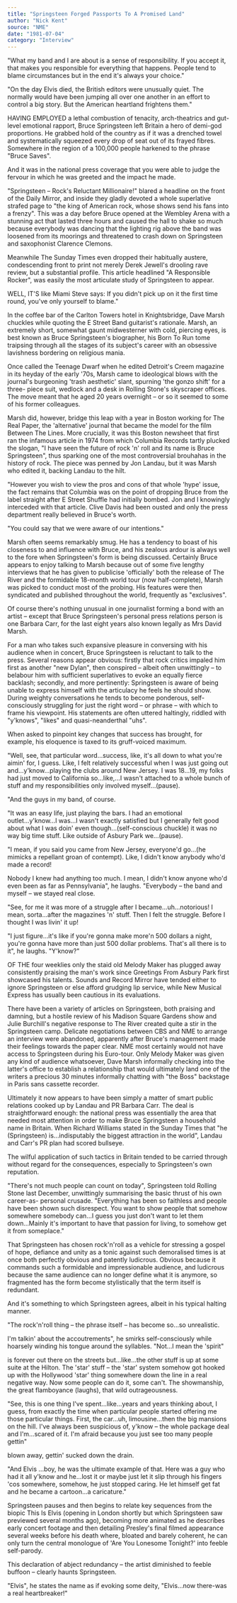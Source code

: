 ```yaml
---
title: "Springsteen Forged Passports To A Promised Land"
author: "Nick Kent"
source: "NME"
date: "1981-07-04"
category: "Interview"
---
```


"What my band and I are about is a sense of responsibility. If you accept it, that makes you responsible for everything that happens. People tend to blame circumstances but in the end it's always your choice."

"On the day Elvis died, the British editors were unusually quiet. The normally would have been jumping all over one another in an effort to control a big story. But the American heartland frightens them."

HAVING EMPLOYED a lethal combustion of tenacity, arch-theatrics and gut-level emotional rapport, Bruce Springsteen left Britain a hero of demi-god proportions. He grabbed hold of the country as if it was a drenched towel and systematically squeezed every drop of seat out of its frayed fibres. Somewhere in the region of a 100,000 people harkened to the phrase "Bruce Saves".

And it was in the national press coverage that you were able to judge the fervour in which he was greeted and the impact he made.

"Springsteen – Rock's Reluctant Millionaire!" blared a headline on the front of the Daily Mirror, and inside they gladly devoted a whole superlative strafed page to "the king of American rock, whose shows send his fans into a frenzy". This was a day before Bruce opened at the Wembley Arena with a stunning act that lasted three hours and caused the hall to shake so much because everybody was dancing that the lighting rig above the band was loosened from its moorings and threatened to crash down on Springsteen and saxophonist Clarence Clemons.

Meanwhile The Sunday Times even dropped their habitually austere, condescending front to print not merely Derek Jewell's drooling rave review, but a substantial profile. This article headlined "A Responsible Rocker", was easily the most articulate study of Springsteen to appear.

WELL, IT'S like Miami Steve says: If you didn't pick up on it the first time round, you've only yourself to blame."

In the coffee bar of the Carlton Towers hotel in Knightsbridge, Dave Marsh chuckles while quoting the E Street Band guitarist's rationale. Marsh, an extremely short, somewhat gaunt midwesterner with cold, piercing eyes, is best known as Bruce Springsteen's biographer, his Born To Run tome traipsing through all the stages of its subject's career with an obsessive lavishness bordering on religious mania.

Once called the Teenage Dwarf when he edited Detroit's Creem magazine in its heyday of the early '70s, Marsh came to ideological blows with the journal's burgeoning 'trash aesthetic' slant, spurning 'the gonzo shift' for a three- piece suit, wedlock and a desk in Rolling Stone's skyscraper offices. The move meant that he aged 20 years overnight – or so it seemed to some of his former colleagues.

Marsh did, however, bridge this leap with a year in Boston working for The Real Paper, the 'alternative' journal that became the model for the film Between The Lines. More crucially, it was this Boston newsheet that first ran the infamous article in 1974 from which Columbia Records tartly plucked the slogan, "I have seen the future of rock 'n' roll and its name is Bruce Springsteen", thus sparking one of the most controversial brouhahas in the history of rock. The piece was penned by Jon Landau, but it was Marsh who edited it, backing Landau to the hilt.

"However you wish to view the pros and cons of that whole 'hype' issue, the fact remains that Columbia was on the point of dropping Bruce from the label straight after E Street Shuffle had initially bombed. Jon and I knowingly interceded with that article. Clive Davis had been ousted and only the press department really believed in Bruce's worth.

"You could say that we were aware of our intentions."

Marsh often seems remarkably smug. He has a tendency to boast of his closeness to and influence with Bruce, and his zealous ardour is always well to the fore when Springsteen's form is being discussed. Certainly Bruce appears to enjoy talking to Marsh because out of some five lengthy interviews that he has given to publicise 'officially' both the release of The River and the formidable 18-month world tour (now half-complete), Marsh was picked to conduct most of the probing. His features were then syndicated and published throughout the world, frequently as "exclusives".

Of course there's nothing unusual in one journalist forming a bond with an artist – except that Bruce Springsteen's personal press relations person is one Barbara Carr, for the last eight years also known legally as Mrs David Marsh.

For a man who takes such expansive pleasure in conversing with his audience when in concert, Bruce Springsteen is reluctant to talk to the press. Several reasons appear obvious: firstly that rock critics impaled him first as another "new Dylan", then conspired – albeit often unwittingly – to belabour him with sufficient superlatives to evoke an equally fierce backlash; secondly, and more pertinently: Springsteen is aware of being unable to express himself with the articulacy he feels he should show. During weighty conversations he tends to become ponderous, self-consciously struggling for just the right word – or phrase – with which to frame his viewpoint. His statements are often uttered haltingly, riddled with "y'knows", "likes" and quasi-neanderthal "uhs".

When asked to pinpoint key changes that success has brought, for example, his eloquence is taxed to its gruff-voiced maximum.

"Well, see, that particular word...success, like, it's all down to what you're aimin' for, I guess. Like, I felt relatively successful when I was just going out and...y'know...playing the clubs around New Jersey. I was 18...19, my folks had just moved to California so...like,...I wasn't attached to a whole bunch of stuff and my responsibilities only involved myself...(pause).

"And the guys in my band, of course.

"It was an easy life, just playing the bars. I had an emotional outlet...y'know...I was...I wasn't exactly satisfied but I generally felt good about what I was doin' even though...(self-conscious chuckle) it was no way big time stuff. Like outside of Asbury Park we...(pause).

"I mean, if you said you came from New Jersey, everyone'd go...(he mimicks a repellant groan of contempt). Like, I didn't know anybody who'd made a record!

Nobody I knew had anything too much. I mean, I didn't know anyone who'd even been as far as Pennsylvania", he laughs. "Everybody – the band and myself – we stayed real close.

"See, for me it was more of a struggle after I became...uh...notorious! I mean, sorta...after the magazines 'n' stuff. Then I felt the struggle. Before I thought I was livin' it up!

"I just figure...it's like if you're gonna make more'n 500 dollars a night, you're gonna have more than just 500 dollar problems. That's all there is to it", he laughs. "Y'know?"

OF THE four weeklies only the staid old Melody Maker has plugged away consistently praising the man's work since Greetings From Asbury Park first showcased his talents. Sounds and Record Mirror have tended either to ignore Springsteen or else afford grudging lip service, while New Musical Express has usually been cautious in its evaluations.

There have been a variety of articles on Springsteen, both praising and damning, but a hostile review of his Madison Square Gardens show and Julie Burchill's negative response to The River created quite a stir in the Springsteen camp. Delicate negotiations between CBS and NME to arrange an interview were abandoned, apparently after Bruce's management made their feelings towards the paper clear. NME most certainly would not have access to Springsteen during his Euro-tour. Only Melody Maker was given any kind of audience whatsoever, Dave Marsh informally checking into the latter's office to establish a relationship that would ultimately land one of the writers a precious 30 minutes informally chatting with "the Boss" backstage in Paris sans cassette recorder.

Ultimately it now appears to have been simply a matter of smart public relations cooked up by Landau and PR Barbara Carr. The deal is straightforward enough: the national press was essentially the area that needed most attention in order to make Bruce Springsteen a household name in Britain. When Richard Williams stated in the Sunday Times that "he (Springsteen) is...indisputably the biggest attraction in the world", Landau and Carr's PR plan had scored bullseye.

The wilful application of such tactics in Britain tended to be carried through without regard for the consequences, especially to Springsteen's own reputation.

"There's not much people can count on today", Springsteen told Rolling Stone last December, unwittingly summarising the basic thrust of his own career-as- personal crusade. "Everything has been so faithless and people have been shown such disrespect. You want to show people that somehow somewhere somebody can...I guess you just don't want to let them down...Mainly it's important to have that passion for living, to somehow get it from someplace."

That Springsteen has chosen rock'n'roll as a vehicle for stressing a gospel of hope, defiance and unity as a tonic against such demoralised times is at once both perfectly obvious and patently ludicrous. Obvious because it commands such a formidable and impressionable audience, and ludicrous because the same audience can no longer define what it is anymore, so fragmented has the form become stylistically that the term itself is redundant.

And it's something to which Springsteen agrees, albeit in his typical halting manner.

"The rock'n'roll thing – the phrase itself – has become so...so unrealistic.

I'm talkin' about the accoutrements", he smirks self-consciously while hoarsely winding his tongue around the syllables. "Not...I mean the 'spirit"

is forever out there on the streets but...like...the other stuff is up at some suite at the Hilton. The 'star' stuff – the 'star' system somehow got hooked up with the Hollywood 'star' thing somewhere down the line in a real negative way. Now some people can do it, some can't. The showmanship, the great flamboyance (laughs), that wild outrageousness.

"See, this is one thing I've spent...like...years and years thinking about, I guess, from exactly the time when particular people started offering me those particular things. First, the car...uh, limousine...then the big mansions on the hill. I've always been suspicious of, y'know – the whole package deal and I'm...scared of it. I'm afraid because you just see too many people gettin"

blown away, gettin' sucked down the drain.

"And Elvis ...boy, he was the ultimate example of that. Here was a guy who had it all y'know and he...lost it or maybe just let it slip through his fingers 'cos somewhere, somehow, he just stopped caring. He let himself get fat and he became a cartoon...a caricature."

Springsteen pauses and then begins to relate key sequences from the biopic This Is Elvis (opening in London shortly but which Springsteen saw previewed several months ago), becoming more animated as he describes early concert footage and then detailing Presley's final filmed appearance several weeks before his death where, bloated and barely coherent, he can only turn the central monologue of 'Are You Lonesome Tonight?' into feeble self-parody.

This declaration of abject redundancy – the artist diminished to feeble buffoon – clearly haunts Springsteen.

"Elvis", he states the name as if evoking some deity, "Elvis...now there-was a real heartbreaker!"
